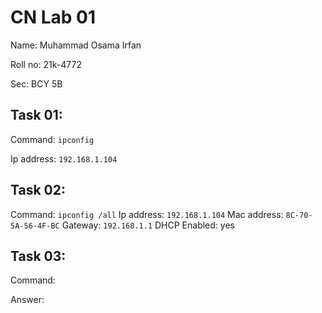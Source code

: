# CN Lab 01
Name: Muhammad Osama Irfan

Roll no: 21k-4772

Sec: BCY 5B

## Task 01:
Command: `ipconfig`

Ip address: `192.168.1.104`

## Task 02:
Command: `ipconfig /all`
Ip address: `192.168.1.104`
Mac address: `8C-70-5A-56-4F-BC`
Gateway: `192.168.1.1`
DHCP Enabled: yes 

## Task 03:
Command:

Answer:


